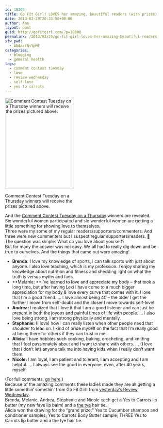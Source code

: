 ```yaml
---
id: 10308
title: Go Fit Girl! LOVES her amazing, beautiful readers (with prizes)
date: 2013-02-28T20:33:58+00:00
author: Ann
layout: post
guid: http://gofitgirl.com/?p=10308
permalink: /2013/02/28/go-fit-girl-loves-her-amazing-beautiful-readers-with-prizes/
sfw_pwd:
  - Ah4azfNsYpME
categories:
  - blogging
  - general health
tags:
  - comment contest tuesday
  - love
  - review wednesday
  - self-love
  - yes to carrots
---
```

<div id="attachment_10310" style="width: 235px" class="wp-caption alignleft">
  <a href="http://gofitgirl.com/?attachment_id=10310" rel="attachment wp-att-10310"><img class="size-medium wp-image-10310" alt="Comment Contest Tuesday on a Thursday winners will receive the prizes pictured above. " src="http://gofitgirl.com/wp-content/uploads/2013/02/CCTwinners-e1361942314776-225x300.jpg" width="225" height="300" /></a>
  
  <p class="wp-caption-text">
    Comment Contest Tuesday on a Thursday winners will receive the prizes pictured above.
  </p>
</div>

  
And the [Comment Contest Tuesday on a Thursday](http://gofitgirl.com/?p=10207) winners are revealed.  
Six wonderful women participated and six wonderful women are getting a little something for showing love to themselves.  
Three were my some of my regular readers/supporters/commenters. And three were new commenters but I suspect regular supporters/readers. 🙂  
The question was simple: What do you love about yourself?  
But for many the answer was not easy. We all had to really dig down and be true to ourselves. And the things that came out were amazing!

  * **Brenda:** I love my knowledge of sports, I can talk sports with just about anyone. I also love teaching, which is my profession. I enjoy sharing my knowledge about nutrition and fitness and shedding light on what the truth is versus myths and fads.
  * **Melanie: **I’ve learned to love and appreciate my body – that took a long time, but after having Lexi I have come to a much bigger appreciation for my body & love every curve that comes with it. I love that I’m a good friend. &#8230; I love almost being 40 – the older I get the further I move from self-doubt and the closer I move towards self-love!
  * **Andrea:** I realized that I love it that I am a good listener and can just be present in both the joyous and painful times of life with people. &#8230; I also love being strong. I am strong physically and mentally.
  * **Stephanie:** (I love) how I can really listen when other people need that shoulder to lean on. I kind of pride myself on the fact that I’m really good at being there for others if they can trust in me.
  * **Alicia:** I have hobbies such cooking, baking, crocheting, and knitting that I feel passionately about and I want to share with others. &#8230; (I love that I don&#8217;t let) anyone talk me into having kids when I really don’t want them.
  * **Nicole:** I am loyal, I am patient and tolerant, I am accepting and I am helpful. &#8230; I always see the good in everyone, even, after 40 years, myself.

(For full comments, [go here](http://gofitgirl.com/?p=10207#comments).)  
Because of the amazing comments these ladies made they are all getting a little somethin&#8217; somethin&#8217; from Go Fit Girl! from [yesterday&#8217;s Review Wednesday](http://gofitgirl.com/?p=10284).  
Brenda, Melanie, Andrea, Stephanie and Nicole each get a Yes to Carrots lip butter (my new fave lip balm) and a [the tye](http://astore.amazon.com/gofigi-20/detail/B0087J8L1G) hair tie.  
Alicia won the drawing for the &#8220;grand prize:&#8221; Yes to Cucumber shampoo and conditioner samples; Yes to Carrots Body Butter sample; THREE Yes to Carrots lip butter and a the tye hair tie.